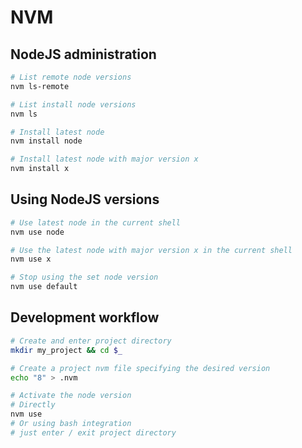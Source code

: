# NVM

## NodeJS administration

```sh
# List remote node versions
nvm ls-remote

# List install node versions
nvm ls

# Install latest node
nvm install node

# Install latest node with major version x
nvm install x
```

## Using NodeJS versions

```sh
# Use latest node in the current shell
nvm use node

# Use the latest node with major version x in the current shell
nvm use x

# Stop using the set node version
nvm use default
```

## Development workflow

```sh
# Create and enter project directory
mkdir my_project && cd $_

# Create a project nvm file specifying the desired version
echo "8" > .nvm

# Activate the node version
# Directly
nvm use
# Or using bash integration
# just enter / exit project directory
```
